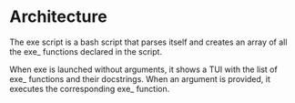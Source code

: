 # Architecture
The exe script is a bash script that parses itself and creates an array of all the exe_ functions declared in the script.

When exe is launched without arguments, it shows a TUI with the list of exe_ functions and their docstrings. When an argument is provided, it executes the corresponding exe_ function.

